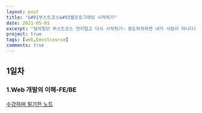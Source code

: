 ```yaml
---
layout: post
title: "&#91부스트코스&#93웹프로그래밍 시작하기"
date: 2021-05-01
excerpt: "덮어뒀던 부스트코스 먼지털고 다시 시작하기~ 중도하차하면 내가 사람이 아니다(이러다 왕왕하면 큰일이야)"
project: true
tags: [web,boostcourse]
comments: true
---
```


## 1일차
### 1.Web 개발의 이해-FE/BE
<a href="/assets/etc/1. Web 개발의 이해.pdf">수강하며 필기한 노트</a>
